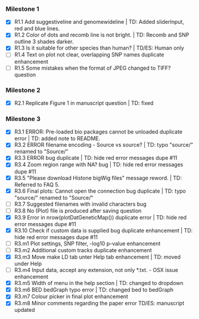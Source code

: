 ### Milestone 1
- [x] R1.1 Add suggestiveline and genomewideline | TD: Added sliderInput, red and blue lines.  
- [x] R1.2 Color of dots and recomb line is not bright. | TD: Recomb and SNP outline 3 shades darker.  
- [x] R1.3 Is it suitable for other species than human? | TD/ES: Human only   
- [ ] R1.4 Text on plot not clear, overlapping SNP names duplicate enhancement  
- [ ] R1.5 Some mistakes when the format of JPEG changed to TIFF? question  

### Milestone 2
- [x] R2.1 Replicate Figure 1 in manuscript question | TD: fixed  

### Milestone 3
- [x] R3.1 ERROR: Pre-loaded bio packages cannot be unloaded duplicate error | TD: added note to README.  
- [x] R3.2 ERROR filename encoding - Source vs source? | TD: typo "source/" renamed to "Source/"  
- [x] R3.3 ERROR bug duplicate | TD: hide red error messages dupe #11  
- [x] R3.4 Zoom region range with NA? bug | TD: hide red error messages dupe #11  
- [x] R3.5 "Please download Histone bigWig files" message reword. | TD: Referred to FAQ 5. 
- [x] R3.6 Final plots: Cannot open the connection bug duplicate | TD: typo "source/" renamed to "Source/"  
- [ ] R3.7 Suggested filenames with invalid characters bug  
- [ ] R3.8 No (Plot) file is produced after saving question  
- [x] R3.9 Error in nrow(plotDatGeneticMap()) duplicate error | TD: hide red error messages dupe #11  
- [x] R3.10 Check if custom data is supplied bug duplicate enhancement | TD: hide red error messages dupe #11  
- [ ] R3.m1 Plot settings, SNP filter, -log10 p-value enhancement  
- [ ] R3.m2 Additional custom tracks duplicate enhancement  
- [x] R3.m3 Move make LD tab unter Help tab enhancement  | TD: moved under Help
- [ ] R3.m4 Input data, accept any extension, not only *.txt. - OSX issue enhancement  
- [x] R3.m5 Width of menu in the help section | TD: changed to dropdown  
- [x] R3.m6 BED bedGraph typo error | TD: changed bed to bedGraph  
- [x] R3.m7 Colour picker in final plot enhancement  
- [x] R3.m8 Minor comments regarding the paper error TD/ES: manuscript updated  
